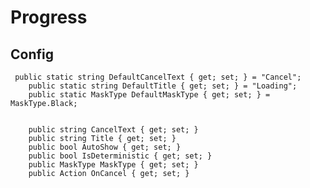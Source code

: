 ﻿# Progress


## Config
     public static string DefaultCancelText { get; set; } = "Cancel";
        public static string DefaultTitle { get; set; } = "Loading";
        public static MaskType DefaultMaskType { get; set; } = MaskType.Black;


        public string CancelText { get; set; }
        public string Title { get; set; }
        public bool AutoShow { get; set; }
        public bool IsDeterministic { get; set; }
        public MaskType MaskType { get; set; }
        public Action OnCancel { get; set; }

